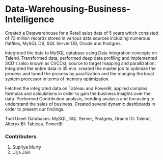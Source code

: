 # Data-Warehousing-Business-Intelligence

Created a Datawarehouse for a Retail sales data of 5 years which consisted of 73 million records stored in various data sources including numerous flatfiles, MySQL DB, SQL Server DB, Oracle and Postgres. 

Integrated the data to MySQL database using Data Integration concepts on Talend. 
Transformed data, performed deep data profiling and implemented SCD's (also known as CI/CDs), source to target mapping and parallization.
Integrated the entire data in 35 min. created the master job to optimize the process and tuned the process by parallization and the manging the local system processor in terms of memory optimization.

Fetched the integrated data on Tableau and PowerBI, applied complex formulas and calculations in order to gain the business insights over the data. Performed Contribution analysis, trending analysis and forcasting to understand the sales of business. Created several dynamic dashboards in order to present our findings.


Tool Used:
Databases: MySQL, SQL Server, Postgres, Oracle
DI: Talend, Alteryx
BI: Tableau, PowerBI

### Contributers
1. Supriya Murty
2. Urja Jain
